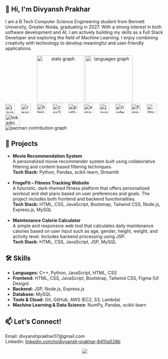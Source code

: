 <h2 align="left">👋 Hi, I'm Divyansh Prakhar</h2>

<p align="left">
I am a B.Tech Computer Science Engineering student from Bennett University, Greater Noida, graduating in 2027. With a strong interest in both software development and AI, I am actively building my skills as a Full Stack Developer and exploring the field of Machine Learning. I enjoy combining creativity with technology to develop meaningful and user-friendly applications.
</p>

<div align="center">
  <img src="https://github-readme-stats.vercel.app/api?username=Divyansh-Prakhar&hide_title=false&hide_rank=false&show_icons=true&include_all_commits=true&count_private=true&disable_animations=false&theme=dracula&locale=en&hide_border=false&order=1" height="150" alt="stats graph"  />
  <img src="https://github-readme-stats.vercel.app/api/top-langs?username=Divyansh-Prakhar&locale=en&hide_title=false&layout=compact&card_width=320&langs_count=5&theme=dracula&hide_border=false&order=2" height="150" alt="languages graph"  />
</div>

<div align="left">
  <img src="https://cdn.jsdelivr.net/gh/devicons/devicon/icons/javascript/javascript-original.svg" height="30" alt="javascript logo"  />
  <img width="12" />
  <img src="https://cdn.jsdelivr.net/gh/devicons/devicon/icons/react/react-original.svg" height="30" alt="react logo"  />
  <img width="12" />
  <img src="https://cdn.jsdelivr.net/gh/devicons/devicon/icons/html5/html5-original.svg" height="30" alt="html5 logo"  />
  <img width="12" />
  <img src="https://cdn.jsdelivr.net/gh/devicons/devicon/icons/css3/css3-original.svg" height="30" alt="css3 logo"  />
  <img width="12" />
  <img src="https://cdn.jsdelivr.net/gh/devicons/devicon/icons/python/python-original.svg" height="30" alt="python logo"  />
  <img width="12" />
  <img src="https://cdn.jsdelivr.net/gh/devicons/devicon/icons/amazonwebservices/amazonwebservices-line-wordmark.svg" height="30" alt="amazonwebservices logo"  />
  <img width="12" />
  <img src="https://cdn.jsdelivr.net/gh/devicons/devicon/icons/java/java-original.svg" height="30" alt="java logo"  />
  <img width="12" />
  <img src="https://cdn.jsdelivr.net/gh/devicons/devicon/icons/nodejs/nodejs-original.svg" height="30" alt="nodejs logo"  />
  <img width="12" />
  <img src="https://cdn.jsdelivr.net/gh/devicons/devicon/icons/figma/figma-original.svg" height="30" alt="figma logo"  />
  <img width="12" />
  <img src="https://cdn.jsdelivr.net/gh/devicons/devicon/icons/mysql/mysql-original.svg" height="30" alt="mysql logo"  />
</div>

<div align="left">
  <img src="https://raw.githubusercontent.com/maurodesouza/profile-readme-generator/master/src/assets/icons/social/linkedin/default.svg" width="47" height="35" alt="linkedin logo"  />
</div>

<picture>
  <source media="(prefers-color-scheme: dark)" srcset="https://raw.githubusercontent.com/Divyansh-Prakhar/Divyansh-Prakhar/output/pacman-contribution-graph-dark.svg">
  <source media="(prefers-color-scheme: light)" srcset="https://raw.githubusercontent.com/Divyansh-Prakhar/Divyansh-Prakhar/output/pacman-contribution-graph.svg">
  <img alt="pacman contribution graph" src="https://raw.githubusercontent.com/Divyansh-Prakhar/Divyansh-Prakhar/output/pacman-contribution-graph.svg">
</picture>

<h2 align="left">💼 Projects</h2>

<ul>
  <li><strong>Movie Recommendation System</strong><br>
    A personalized movie recommender system built using collaborative filtering and content-based filtering techniques.<br>
    <strong>Tech Stack:</strong> Python, Pandas, scikit-learn, Streamlit
  </li>
  <br>
  <li><strong>FrogeFit – Fitness Tracking Website</strong><br>
    A futuristic, dark-themed fitness platform that offers personalized workout and diet plans based on user preferences and goals. The project includes both frontend and backend functionalities.<br>
    <strong>Tech Stack:</strong> HTML, CSS, JavaScript, Bootstrap, Tailwind CSS, Node.js, Express.js, MySQL
  </li>
  <br>
  <li><strong>Maintenance Calorie Calculator</strong><br>
    A simple and responsive web tool that calculates daily maintenance calories based on user input such as age, gender, height, weight, and activity level. Includes backend processing using JSP.<br>
    <strong>Tech Stack:</strong> HTML, CSS, JavaScript, JSP, MySQL
  </li>
</ul>

<h2 align="left">🛠️ Skills</h2>

<ul>
  <li><strong>Languages:</strong> C++, Python, JavaScript, HTML, CSS</li>
  <li><strong>Frontend:</strong> HTML, CSS, JavaScript, Bootstrap, Tailwind CSS, Figma (UI Design)</li>
  <li><strong>Backend:</strong> JSP, Node.js, Express.js</li>
  <li><strong>Database:</strong> MySQL</li>
  <li><strong>Tools & Cloud:</strong> Git, GitHub, AWS (EC2, S3, Lambda)</li>
  <li><strong>Machine Learning & Data Science:</strong> NumPy, Pandas, scikit-learn</li>
</ul>

<h2 align="left">📫 Let's Connect!</h2>

<p align="left">
Email: divyanshprakhar07@gmail.com<br>
LinkedIn: <a href="https://www.linkedin.com/in/divyansh-prakhar-8410a528b">linkedin.com/in/divyansh-prakhar-8410a528b</a>
</p>

<div align="center">
  <img src="https://profile-counter.glitch.me/Divyansh-Prakhar/count.svg?"  />
</div>
